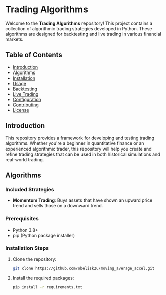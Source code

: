 # Trading Algorithms

Welcome to the **Trading Algorithms** repository! This project contains a collection of algorithmic trading strategies developed in Python. These algorithms are designed for backtesting and live trading in various financial markets.

## Table of Contents

- [Introduction](#introduction)
- [Algorithms](#algorithms)
- [Installation](#installation)
- [Usage](#usage)
- [Backtesting](#backtesting)
- [Live Trading](#live-trading)
- [Configuration](#configuration)
- [Contributing](#contributing)
- [License](#license)

## Introduction

This repository provides a framework for developing and testing trading algorithms. Whether you're a beginner in quantitative finance or an experienced algorithmic trader, this repository will help you create and refine trading strategies that can be used in both historical simulations and real-world trading.

## Algorithms

### Included Strategies
- **Momentum Trading**: Buys assets that have shown an upward price trend and sells those on a downward trend.

### Prerequisites

- Python 3.8+
- pip (Python package installer)

### Installation Steps

1. Clone the repository:
    ```bash
    git clone https://github.com/obelisk2u/moving_average_accel.git
    ```

2. Install the required packages:
    ```bash
    pip install -r requirements.txt
    ```